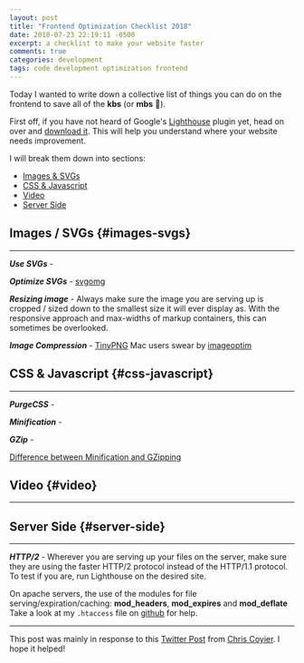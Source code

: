 ```yaml
---
layout: post
title: "Frontend Optimization Checklist 2018"
date: 2018-07-23 22:19:11 -0500
excerpt: a checklist to make your website faster
comments: true
categories: development
tags: code development optimization frontend
---
```

Today I wanted to write down a collective list of things you can do on the frontend to save all of the **kbs** (or **mbs** 🤔).

First off, if you have not heard of Google's [Lighthouse](https://developers.google.com/web/tools/lighthouse/) plugin yet, head on over and [download it](https://chrome.google.com/webstore/detail/lighthouse/blipmdconlkpinefehnmjammfjpmpbjk). This will help you understand where your website needs improvement.

I will break them down into sections:

* [Images & SVGs](#images-svgs)
* [CSS & Javascript](#css-javascript)
* [Video](#video)
* [Server Side](#server-side)

## Images / SVGs {#images-svgs}

***

***Use SVGs*** -

***Optimize SVGs*** - [svgomg](https://jakearchibald.github.io/svgomg/)

***Resizing image*** - Always make sure the image you are serving up is cropped / sized down to the smallest size it will ever display as. With the responsive approach and max-widths of markup containers, this can sometimes be overlooked.

***Image Compression*** - [TinyPNG](https://tinypng.com) Mac users swear by [imageoptim](https://imageoptim.com/mac)

## CSS & Javascript {#css-javascript}

***

***PurgeCSS*** -

***Minification*** -

***GZip*** -

[Difference between Minification and GZipping](https://css-tricks.com/the-difference-between-minification-and-gzipping/)

## Video {#video}

***

## Server Side {#server-side}

***

***HTTP/2*** - Wherever you are serving up your files on the server, make sure they are using the faster HTTP/2 protocol instead of the HTTP/1.1 protocol. To test if you are, run Lighthouse on the desired site.

On apache servers, the use of the modules for file serving/expiration/caching: **mod_headers**, **mod_expires** and **mod_deflate**
Take a look at my `.htaccess` file on [github](https://github.com/calebnance/jekyll_blog-calebnance/blob/master/.htaccess) for help.

***

This post was mainly in response to this [Twitter Post](https://twitter.com/chriscoyier/status/1030488369199906816) from [Chris Coyier](https://twitter.com/chriscoyier). I hope it helped!

